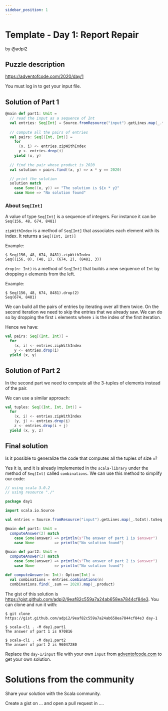 ```yaml
---
sidebar_position: 1
---
```


# Template - Day 1: Report Repair 
by @adpi2

## Puzzle description

https://adventofcode.com/2020/day/1

You must log in to get your input file.

## Solution of Part 1

```scala
@main def part1: Unit = 
  // read the input as a sequence of Int
  val entries: Seq[Int] = Source.fromResource("input").getLines.map(_.toInt).toSeq
  
  // compute all the pairs of entries
  val pairs: Seq[(Int, Int)] =
    for 
      (x, i) <- entries.zipWithIndex
      y <- entries.drop(i)
    yield (x, y)
  
  // find the pair whose product is 2020
  val solution = pairs.find((x, y) => x * y == 2020)

  // print the solution
  solution match
    case Some((x, y)) => "The solution is ${x * y}"
    case None => "No solution found"
```

### About `Seq[Int]`

A value of type `Seq[Int]` is a sequence of integers.
For instance it can be `Seq(156, 48, 674, 8481)`

`zipWithIndex` is a method of  `Seq[Int]` that associates each element with its index.
It returns a `Seq[(Int, Int)]`

Example:
```
$ Seq(156, 48, 674, 8481).zipWithIndex
Seq((156, 0), (48, 1), (674, 2), (8481, 3))
```

`drop(n: Int)` is a method of `Seq[Int]` that builds a new sequence of `Int` by dropping `n` elements from the left.

Example:
```
$ Seq(156, 48, 674, 8481).drop(2)
Seq(674, 8481)
```

We can build all the pairs of entries by iterating over all them twice.
On the second iteration we need to skip the entries that we already saw.
We can do so by dropping the first `i` elements where `i` is the index of the first iteration.

Hence we have:
```scala
val pairs: Seq[(Int, Int)] =
  for 
    (x, i) <- entries.zipWithIndex
    y <- entries.drop(i)
  yield (x, y)
```

## Solution of Part 2

In the second part we need to compute all the 3-tuples of elements instead of the pair.

We can use a similar approach:
```scala
val tuples: Seq[(Int, Int, Int)] =
  for 
    (x, i) <- entries.zipWithIndex
    (y, j) <- entries.drop(i)
    z <- entries.drop(i + j)
  yield (x, y, z)
```

## Final solution

Is it possible to generalize the code that computes all the tuples of size `n`?

Yes it is, and it is already implemented in the `scala-library` under the method of `Seq[Int]` called `combinations`.
We can use this method to simplify our code:

```scala
// using scala 3.0.2
// using resource "./"

package day1

import scala.io.Source

val entries = Source.fromResource("input").getLines.map(_.toInt).toSeq

@main def part1: Unit =
  computeAnswer(2) match
    case Some(answer) => println(s"The answer of part 1 is $answer")
    case None         => println("No solution found")

@main def part2: Unit =
  computeAnswer(3) match
    case Some(answer) => println(s"The answer of part 2 is $answer")
    case None         => println("No solution found")

def computeAnswer(n: Int): Option[Int] =
  val combinations = entries.combinations(n)
  combinations.find(_.sum == 2020).map(_.product)
```

The gist of this solution is https://gist.github.com/adpi2/9eaf82c559a7a24ab658ea7844cf84e3.
You can clone and run it with:
```
$ git clone https://gist.github.com/adpi2/9eaf82c559a7a24ab658ea7844cf84e3 day-1

$ scala-cli . -M day1.part1
The answer of part 1 is 970816

$ scala-cli . -M day1.part2
The answer of part 2 is 96047280
```

Replace the `day-1/input` file with your own `input` from [adventofcode.com](https://adventofcode.com/2020/day/1) to get your own solution.  

# Solutions from the community

Share your solution with the Scala community.

Create a gist on ... and open a pull request in ....

